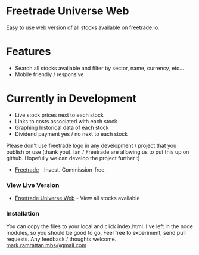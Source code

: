 # Freetrade Universe Web

Easy to use web version of all stocks available on freetrade.io. 

# Features

  - Search all stocks available and filter by sector, name, currency, etc...
  - Mobile friendly / responsive 
 
# Currently in Development

  - Live stock prices next to each stock 
  - Links to costs associated with each stock 
  - Graphing historical data of each stock
  - Dividend payment yes / no next to each stock

Please don't use freetrade logo in any development / project that you publish or use (thank you). Ian / Freetrade are allowing us to put this up on github. Hopefully we can develop the project further :) 

* [Freetrade](https://freetrade.io) - Invest. Commission-free. 

### View Live Version

* [Freetrade Universe Web](https://webdoctorsolutions.com/freetrade) - View all stocks available

### Installation

You can copy the files to your local and click index.html. I've left in the node modules, so you should be good to go. Feel free to experiment, send pull requests. Any feedback / thoughts welcome. mark.ramrattan.mbs@gmail.com 